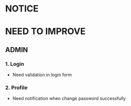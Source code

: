# NOTICE 

# NEED TO IMPROVE
## ADMIN
### 1. Login 
- Need validation in login form

### 2. Profile
- Need notification when change password successfully 


